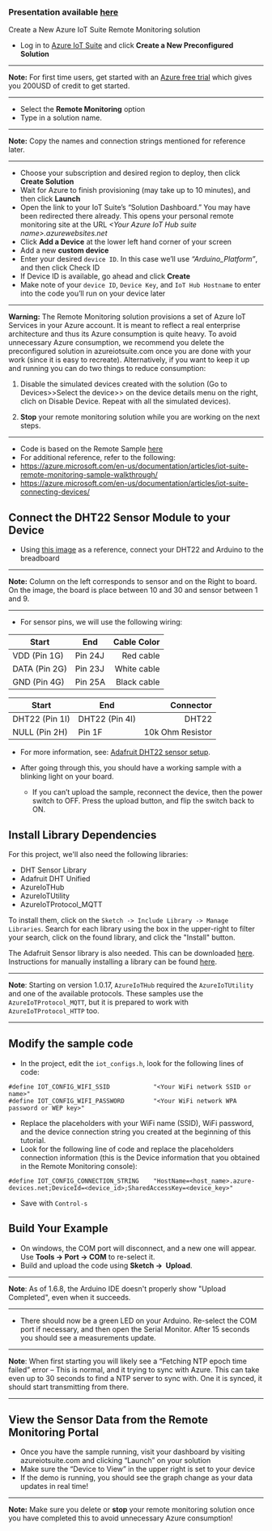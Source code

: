 ### Presentation available [here](https://docs.google.com/presentation/d/1TA5k2GwhRZEwz3c19zqzuIJUF_V3pCP0OKVx1L3e280/edit?usp=sharing)

Create a New Azure IoT Suite Remote Monitoring solution

- Log in to [Azure IoT Suite](https://www.azureiotsuite.com/) and click **Create a New Preconfigured Solution**

***
**Note:** For first time users, get started with an [Azure free trial](https://azure.microsoft.com/en-us/pricing/free-trial/) which gives you 200USD of credit to get started.
***

- Select the **Remote Monitoring** option
- Type in a solution name.

***
**Note:** Copy the names and connection strings mentioned for reference later.
***

- Choose your subscription and desired region to deploy, then click **Create Solution**
- Wait for Azure to finish provisioning (may take up to 10 minutes), and then click **Launch**
- Open the link to your IoT Suite’s “Solution Dashboard.” You may have been redirected there already. This opens your personal remote monitoring site at the URL _&lt;Your Azure IoT Hub suite name&gt;.azurewebsites.net_
- Click **Add a Device** at the lower left hand corner of your screen
- Add a new **custom device**
- Enter your desired `device ID`. In this case we’ll use _“Arduino_Platform”_, and then click Check ID
- If Device ID is available, go ahead and click **Create**
- Make note of your `device ID`, `Device Key`, and `IoT Hub Hostname` to enter into the code you’ll run on your device later 

***
**Warning:** The Remote Monitoring solution provisions a set of Azure IoT Services in your Azure account. It is meant to reflect a real enterprise architecture and thus its Azure consumption is quite heavy. To avoid unnecessary Azure consumption, we recommend you delete the preconfigured solution in azureiotsuite.com once you are done with your work (since it is easy to recreate). Alternatively, if you want to keep it up and running you can do two things to reduce consumption: 

1) Disable the simulated devices created with the solution (Go to Devices>>Select the device>> on the device details menu on the right, clich on Disable Device. Repeat with all the simulated devices).

2) **Stop** your remote monitoring solution while you are working on the next steps.
***

- Code is based on the Remote Sample [here](https://github.com/Azure-Samples/iot-hub-c-thingdev-getstartedkit)
- For additional reference, refer to the following:
 - https://azure.microsoft.com/en-us/documentation/articles/iot-suite-remote-monitoring-sample-walkthrough/
 - https://azure.microsoft.com/en-us/documentation/articles/iot-suite-connecting-devices/

## Connect the DHT22 Sensor Module to your Device

- Using [this image](https://github.com/Azure-Samples/iot-hub-c-thingdev-getstartedkit/blob/master/img/thingdev_remote_monitoring.png?raw=true) as a reference, connect your DHT22 and Arduino to the breadboard

***
**Note:** Column on the left corresponds to sensor and on the Right to board. On the image, the board is place between 10 and 30 and sensor between 1 and 9.
***
- For sensor pins, we will use the following wiring:

| Start                   | End                    | Cable Color   |
| ----------------------- | ---------------------- | ------------: |
| VDD (Pin 1G)            | Pin 24J                | Red cable   |
| DATA (Pin 2G)           | Pin 23J                | White cable  |
| GND (Pin 4G)            | Pin 25A                | Black cable   |

| Start                   | End                    | Connector     |
| ----------------------- | ---------------------- | ------------: |
| DHT22 (Pin 1I)          | DHT22 (Pin 4I)         | DHT22         |
| NULL (Pin 2H)           | Pin 1F                 | 10k Ohm Resistor  |

- For more information, see: [Adafruit DHT22 sensor setup](https://learn.adafruit.com/dht/connecting-to-a-dhtxx-sensor).


- After going through this, you should have a working sample with a blinking light on your board.
    - If you can’t upload the sample, reconnect the device, then the power switch to OFF. Press the upload button, and flip the switch back to ON.

## Install Library Dependencies

For this project, we'll also need the following libraries:

 - DHT Sensor Library
 - Adafruit DHT Unified
 - AzureIoTHub
 - AzureIoTUtility
 - AzureIoTProtocol_MQTT

To install them, click on the `Sketch -> Include Library -> Manage Libraries`. Search for each library using the box in the upper-right to filter your search, click on the found library, and click the "Install" button.

The Adafruit Sensor library is also needed. This can be downloaded [here](https://github.com/adafruit/Adafruit_Sensor). Instructions for manually installing a library can be found [here](https://www.arduino.cc/en/Guide/Libraries).

***
**Note**: Starting on version 1.0.17, `AzureIoTHub` required the `AzureIoTUtility` and one of the available protocols. These samples use the `AzureIoTProtocol_MQTT`, but it is prepared to work with `AzureIoTProtocol_HTTP` too.
***


## Modify the sample code
- In the project, edit the `iot_configs.h`, look for the following lines of code:

```
#define IOT_CONFIG_WIFI_SSID            "<Your WiFi network SSID or name>"
#define IOT_CONFIG_WIFI_PASSWORD        "<Your WiFi network WPA password or WEP key>"
```

- Replace the placeholders with your WiFi name (SSID), WiFi password, and the device connection string you created at the beginning of this tutorial. 
- Look for the following line of code and replace the placeholders connection information (this is the Device information that you obtained in the Remote Monitoring console):

```
#define IOT_CONFIG_CONNECTION_STRING    "HostName=<host_name>.azure-devices.net;DeviceId=<device_id>;SharedAccessKey=<device_key>"
```

- Save with `Control-s`


## Build Your Example

- On windows, the COM port will disconnect, and a new one will appear. Use **Tools -&gt; Port -&gt; COM** to re-select it.
- Build and upload the code using **Sketch -&gt;  Upload**.

***
**Note**: As of 1.6.8, the Arduino IDE doesn't properly show "Upload Completed", even when it succeeds.
***

- There should now be a green LED on your Arduino. Re-select the COM port if necessary, and then open the Serial Monitor. After 15 seconds you should see a measurements update.

***
**Note**: When first starting you will likely see a “Fetching NTP epoch time failed” error – This is normal, and it trying to sync with Azure. This can take even up to 30 seconds to find a NTP server to sync with. One it is synced, it should start transmitting from there.
***

## View the Sensor Data from the Remote Monitoring Portal

- Once you have the sample running, visit your dashboard by visiting azureiotsuite.com and clicking “Launch” on your solution
- Make sure the “Device to View” in the upper right is set to your device
- If the demo is running, you should see the graph change as your data updates in real time!

***
**Note:** Make sure you delete or **stop** your remote monitoring solution once you have completed this to avoid unnecessary Azure consumption!

